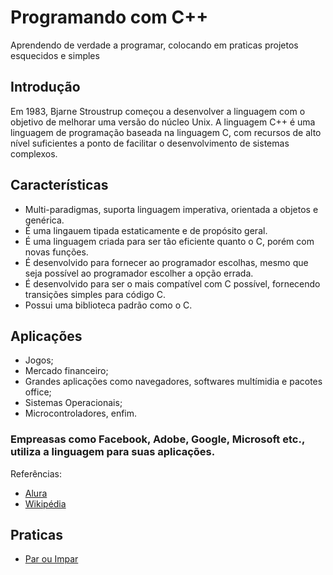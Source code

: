 # Programando com C++
Aprendendo de verdade a programar, colocando em praticas projetos esquecidos e simples

## Introdução
Em 1983, Bjarne Stroustrup começou a desenvolver a linguagem com o objetivo de melhorar uma versão do núcleo Unix. A linguagem C++ é uma linguagem de programação baseada na linguagem C, com recursos de alto nível suficientes a ponto de facilitar o desenvolvimento de sistemas complexos.
    
## Características
* Multi-paradigmas, suporta  linguagem imperativa, orientada a objetos e genérica.
* É uma lingauem tipada estaticamente e de propósito geral. 
* É uma linguagem criada para ser tão eficiente quanto o C, porém com novas funções.
* É desenvolvido para fornecer ao programador escolhas, mesmo que seja possível ao programador escolher a opção errada.
* É desenvolvido para ser o mais compatível com C possível, fornecendo transições simples para código C.
* Possui uma biblioteca padrão como o C.

## Aplicações
* Jogos;
* Mercado financeiro;
* Grandes aplicações como navegadores, softwares multímidia e pacotes office;
* Sistemas Operacionais;
* Microcontroladores, enfim.

### Empreasas como Facebook, Adobe, Google, Microsoft etc., utiliza a linguagem para suas aplicações.

Referências:
* [Alura](https://www.alura.com.br/artigos/formacao-linguagem-c-plus-plus)
* [Wikipédia](https://pt.wikipedia.org/wiki/C%2B%2B)

## Praticas
* [Par ou Impar]('atividades-iniciais/linguagem_c++/parImpar.cpp')